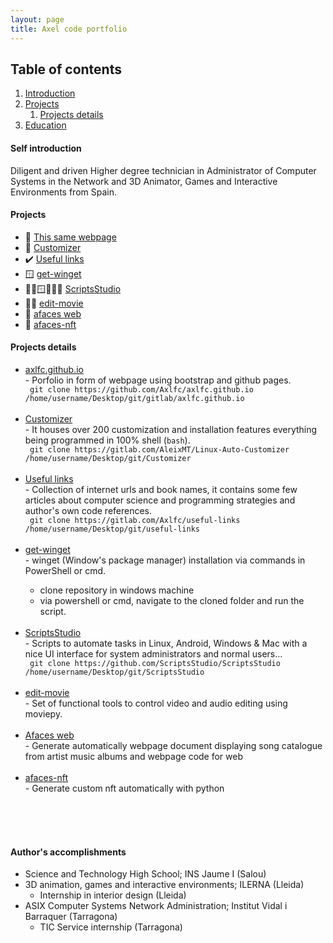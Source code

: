 ```yaml
---
layout: page
title: Axel code portfolio
---
```


## Table of contents
1. [Introduction](#introduction)
2. [Projects](#projects)
    1. [Projects details](#projectsdetails)
3. [Education](#education)

#### Self introduction <a name="introduction"></a>
Diligent and driven Higher degree technician in Administrator of Computer Systems in the Network and 3D Animator, Games and Interactive Environments from Spain.

#### Projects <a name="projects"></a>

-   🚧  [This same webpage](#GithubWebpage)
-   🚧  [Customizer](#Customizer)
-   ✔️  [Useful links](#UsefulLinks)
-   🪟  [get-winget](#GetWinget)
-   🐧🤖🪟🚧🎯🐍  [ScriptsStudio](#ScriptsStudio)
-   🐧🐍  [edit-movie](#EditMovie)
-   🎼  [afaces web](#Afaces)
-   🎼  [afaces-nft](#AfacesNft)




#### Projects details <a name="projectsdetails"></a>
<ul>
<li><a href="https://github.com/Axlfc/axlfc.github.io" target="_blank" name="GithubWebpage">axlfc.github.io</a></li>
  - Porfolio in form of webpage using bootstrap and github pages.
  <br/>
  <code> git clone https://github.com/Axlfc/axlfc.github.io /home/username/Desktop/git/gitlab/axlfc.github.io </code>  
<br/><br/> 
<li><a href="https://github.com/AleixMT/Linux-Auto-Customizer" target="_blank" name="Customizer">Customizer</a></li>
  - It houses over 200 customization and installation features everything being programmed in 100% shell (<code>bash</code>).
  <br/>
  <code> git clone https://gitlab.com/AleixMT/Linux-Auto-Customizer /home/username/Desktop/git/Customizer </code>
<br/><br/>
<li><a href="https://github.com/Axlfc/useful-links" target="_blank" name="UsefulLinks">Useful links</a></li>
  - Collection of internet urls and book names, it contains some few articles about computer science and programming strategies and author's own code references.
  <br/>
  <code> git clone https://gitlab.com/Axlfc/useful-links /home/username/Desktop/git/useful-links </code>
<br/><br/> 
<li><a href="https://github.com/Axlfc/get-winget" target="_blank" name="GetWinget">get-winget</a></li>
  - winget (Window's package manager) installation via commands in PowerShell or cmd.

  - clone repository in windows machine
  - via powershell or cmd, navigate to the cloned folder and run the script.
<br/><br/> 

<li><a href="https://github.com/ScriptsStudio/ScriptsStudio" target="_blank" name="ScriptsStudio">ScriptsStudio</a></li>
  - Scripts to automate tasks in Linux, Android, Windows & Mac with a nice UI interface for system administrators and normal users...
  <br/>
   <code> git clone https://github.com/ScriptsStudio/ScriptsStudio /home/username/Desktop/git/ScriptsStudio </code>
<br/><br/> 
<li><a href="https://github.com/Axlfc/edit-movie" target="_blank" name="EditMovie">edit-movie</a></li>
  - Set of functional tools to control video and audio editing using moviepy.
<br/><br/> 

<li><a href="https://github.com/Afaces/afaces.github.io" target="_blank" name="Afaces">Afaces web</a></li>
  - Generate automatically webpage document displaying song catalogue from artist music albums and webpage code for web <a href="https://afaces.tk" target="_blank" name="afaces.tk">
<br/><br/> 

<li><a href="https://github.com/Afaces/afaces-nft" target="_blank" name="AfacesNft">afaces-nft</a></li>
  - Generate custom nft automatically with python
<br/><br/> 
</ul>
<br/><br/> 

#### Author's accomplishments <a name="education"></a>

- Science and Technology High School; INS Jaume I (Salou)
- 3D animation, games and interactive environments; ILERNA (Lleida)
  - Internship in interior design (Lleida)
- ASIX Computer Systems Network Administration; Institut Vidal i Barraquer (Tarragona)
  - TIC Service internship (Tarragona)
